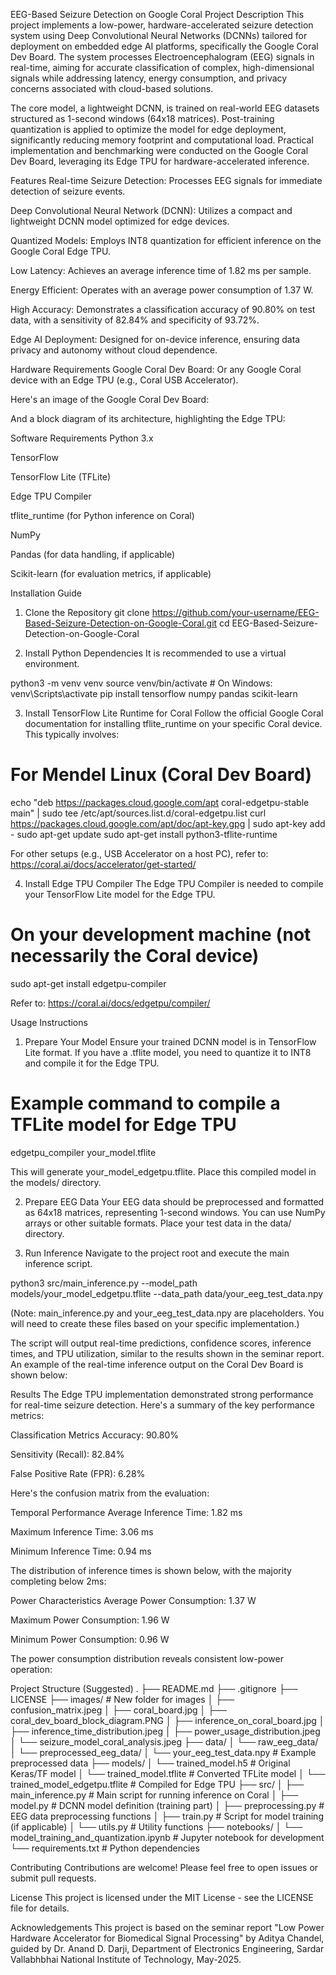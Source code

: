 EEG-Based Seizure Detection on Google Coral
Project Description
This project implements a low-power, hardware-accelerated seizure detection system using Deep Convolutional Neural Networks (DCNNs) tailored for deployment on embedded edge AI platforms, specifically the Google Coral Dev Board. The system processes Electroencephalogram (EEG) signals in real-time, aiming for accurate classification of complex, high-dimensional signals while addressing latency, energy consumption, and privacy concerns associated with cloud-based solutions.

The core model, a lightweight DCNN, is trained on real-world EEG datasets structured as 1-second windows (64x18 matrices). Post-training quantization is applied to optimize the model for edge deployment, significantly reducing memory footprint and computational load. Practical implementation and benchmarking were conducted on the Google Coral Dev Board, leveraging its Edge TPU for hardware-accelerated inference.

Features
Real-time Seizure Detection: Processes EEG signals for immediate detection of seizure events.

Deep Convolutional Neural Network (DCNN): Utilizes a compact and lightweight DCNN model optimized for edge devices.

Quantized Models: Employs INT8 quantization for efficient inference on the Google Coral Edge TPU.

Low Latency: Achieves an average inference time of 1.82 ms per sample.

Energy Efficient: Operates with an average power consumption of 1.37 W.

High Accuracy: Demonstrates a classification accuracy of 90.80% on test data, with a sensitivity of 82.84% and specificity of 93.72%.

Edge AI Deployment: Designed for on-device inference, ensuring data privacy and autonomy without cloud dependence.

Hardware Requirements
Google Coral Dev Board: Or any Google Coral device with an Edge TPU (e.g., Coral USB Accelerator).

Here's an image of the Google Coral Dev Board:

And a block diagram of its architecture, highlighting the Edge TPU:

Software Requirements
Python 3.x

TensorFlow

TensorFlow Lite (TFLite)

Edge TPU Compiler

tflite_runtime (for Python inference on Coral)

NumPy

Pandas (for data handling, if applicable)

Scikit-learn (for evaluation metrics, if applicable)

Installation Guide
1. Clone the Repository
git clone https://github.com/your-username/EEG-Based-Seizure-Detection-on-Google-Coral.git
cd EEG-Based-Seizure-Detection-on-Google-Coral

2. Install Python Dependencies
It is recommended to use a virtual environment.

python3 -m venv venv
source venv/bin/activate  # On Windows: venv\Scripts\activate
pip install tensorflow numpy pandas scikit-learn

3. Install TensorFlow Lite Runtime for Coral
Follow the official Google Coral documentation for installing tflite_runtime on your specific Coral device. This typically involves:

# For Mendel Linux (Coral Dev Board)
echo "deb https://packages.cloud.google.com/apt coral-edgetpu-stable main" | sudo tee /etc/apt/sources.list.d/coral-edgetpu.list
curl https://packages.cloud.google.com/apt/doc/apt-key.gpg | sudo apt-key add -
sudo apt-get update
sudo apt-get install python3-tflite-runtime

For other setups (e.g., USB Accelerator on a host PC), refer to: https://coral.ai/docs/accelerator/get-started/

4. Install Edge TPU Compiler
The Edge TPU Compiler is needed to compile your TensorFlow Lite model for the Edge TPU.

# On your development machine (not necessarily the Coral device)
sudo apt-get install edgetpu-compiler

Refer to: https://coral.ai/docs/edgetpu/compiler/

Usage Instructions
1. Prepare Your Model
Ensure your trained DCNN model is in TensorFlow Lite format. If you have a .tflite model, you need to quantize it to INT8 and compile it for the Edge TPU.

# Example command to compile a TFLite model for Edge TPU
edgetpu_compiler your_model.tflite

This will generate your_model_edgetpu.tflite. Place this compiled model in the models/ directory.

2. Prepare EEG Data
Your EEG data should be preprocessed and formatted as 64x18 matrices, representing 1-second windows. You can use NumPy arrays or other suitable formats. Place your test data in the data/ directory.

3. Run Inference
Navigate to the project root and execute the main inference script.

python3 src/main_inference.py --model_path models/your_model_edgetpu.tflite --data_path data/your_eeg_test_data.npy

(Note: main_inference.py and your_eeg_test_data.npy are placeholders. You will need to create these files based on your specific implementation.)

The script will output real-time predictions, confidence scores, inference times, and TPU utilization, similar to the results shown in the seminar report. An example of the real-time inference output on the Coral Dev Board is shown below:

Results
The Edge TPU implementation demonstrated strong performance for real-time seizure detection.
Here's a summary of the key performance metrics:

Classification Metrics
Accuracy: 90.80%

Sensitivity (Recall): 82.84%

False Positive Rate (FPR): 6.28%

Here's the confusion matrix from the evaluation:

Temporal Performance
Average Inference Time: 1.82 ms

Maximum Inference Time: 3.06 ms

Minimum Inference Time: 0.94 ms

The distribution of inference times is shown below, with the majority completing below 2ms:

Power Characteristics
Average Power Consumption: 1.37 W

Maximum Power Consumption: 1.96 W

Minimum Power Consumption: 0.96 W

The power consumption distribution reveals consistent low-power operation:

Project Structure (Suggested)
.
├── README.md
├── .gitignore
├── LICENSE
├── images/                   # New folder for images
│   ├── confusion_matrix.jpeg
│   ├── coral_board.jpg
│   ├── coral_dev_board_block_diagram.PNG
│   ├── inference_on_coral_board.jpg
│   ├── inference_time_distribution.jpeg
│   ├── power_usage_distribution.jpeg
│   └── seizure_model_coral_analysis.jpeg
├── data/
│   └── raw_eeg_data/
│   └── preprocessed_eeg_data/
│       └── your_eeg_test_data.npy  # Example preprocessed data
├── models/
│   └── trained_model.h5            # Original Keras/TF model
│   └── trained_model.tflite        # Converted TFLite model
│   └── trained_model_edgetpu.tflite # Compiled for Edge TPU
├── src/
│   ├── main_inference.py           # Main script for running inference on Coral
│   ├── model.py                    # DCNN model definition (training part)
│   ├── preprocessing.py            # EEG data preprocessing functions
│   ├── train.py                    # Script for model training (if applicable)
│   └── utils.py                    # Utility functions
├── notebooks/
│   └── model_training_and_quantization.ipynb # Jupyter notebook for development
└── requirements.txt                # Python dependencies

Contributing
Contributions are welcome! Please feel free to open issues or submit pull requests.

License
This project is licensed under the MIT License - see the LICENSE file for details.

Acknowledgements
This project is based on the seminar report "Low Power Hardware Accelerator for Biomedical Signal Processing" by Aditya Chandel, guided by Dr. Anand D. Darji, Department of Electronics Engineering, Sardar Vallabhbhai National Institute of Technology, May-2025.